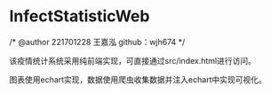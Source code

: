 # InfectStatisticWeb

/*
@author 
221701228 王嘉泓
github：wjh674
*/

该疫情统计系统采用纯前端实现，可直接通过src/index.html进行访问。

图表使用echart实现，数据使用爬虫收集数据并注入echart中实现可视化。
